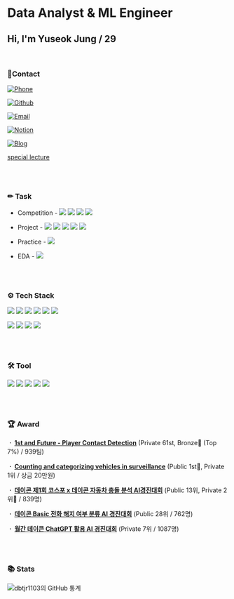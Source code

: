 # Data Analyst & ML Engineer

### 
## Hi, I'm Yuseok Jung / 29

<br/>

### 📱Contact

[![Phone](https://img.shields.io/badge/Phone-010--6389--6381-green?style=flat-square&logo=Phone&logoColor=white)](tel:01063896381)

[![Github](https://img.shields.io/badge/Github-dbTJR1103-black?style=flat-square&logo=Github&logoColor=white)](https://github.com/dbTJR1103)

[![Email](https://img.shields.io/badge/Email-dbtjr1103%40gmail.com-red?style=flat-square&logo=Gmail&logoColor=white)](mailto:dbtjr1103@gmail.com)

[![Notion](https://img.shields.io/badge/Notion-Yuseok%20Jung-blue?style=flat-square&logo=Notion&logoColor=white)](https://yuseok7.notion.site/Yuseok-Jung-_-cdf005034f5941a1852d7355246f4975)

[![Blog](https://img.shields.io/badge/Blog-Velog-20c997?style=flat-square&logo=Vimeo&logoColor=white)](https://velog.io/@dbtjr1103)

[special lecture](https://www.canva.com/design/DAFuv9y6v7o/_lC0EXMTVD7PRQx0ga9lvw/view?utm_content=DAFuv9y6v7o&utm_campaign=designshare&utm_medium=link&utm_source=publishsharelink#8)




<br/>
<br/>

### ✏ **Task**

- Competition - [<img src="https://img.shields.io/badge/CV-Object%20Detection, Kaggle-blue"/>](https://github.com/dbtjr1103/Kaggle_NFL) [<img src="https://img.shields.io/badge/CV-Object%20Detection, Kaggle-blue"/>](https://github.com/dbtjr1103/Kaggle_CarClassification) [<img src="https://img.shields.io/badge/ML-Video%20Classification, Dacon-yellow"/>](https://github.com/dbtjr1103/DACON_Crash_Video_Classification) [<img src="https://img.shields.io/badge/ML-Classification, Dacon-yellow"/>](https://github.com/dbtjr1103/DACON_Basic-Phone-Cancellation)

- Project - [<img src="https://img.shields.io/badge/CV-Object%20Detection, Android App-blue"/>](https://github.com/dbtjr1103/ShowNow) [<img src="https://img.shields.io/badge/CV-Object%20Detection, Project-blue"/>](https://github.com/dbtjr1103/CV_Plastic-R) [<img src="https://img.shields.io/badge/CV-Image%20Classification, Project-blue"/>](https://github.com/dbtjr1103/CV_Interest-Classification-Through-Image-Analysis) [<img src="https://img.shields.io/badge/NLP-Text%20Classification, Project-green"/>](https://github.com/dbtjr1103/NLP_Analysis-of-Evaluations) [<img src="https://img.shields.io/badge/NLP-Chatbot, Project-green"/>](https://github.com/dbtjr1103/NLP_Chatbot-for-Children) 

- Practice - [<img src="https://img.shields.io/badge/CV-Pose%20Estimation, Kaggle-blue"/>](https://github.com/dbtjr1103/CV_NFL_PoseEstimation_Yolov8)

- EDA - [<img src="https://img.shields.io/badge/EDA-Dacon%20Basic%20Calls-red"/>](https://github.com/dbtjr1103/DACON_Basic-Phone-Cancellation/blob/main/dacon-basic-calls-eda.ipynb)





<br/>
<br/>

### ⚙️ **Tech Stack**

<img src="https://img.shields.io/badge/Python-3766AB?style=flat-square&logo=Python&logoColor=white"/> <img src="https://img.shields.io/badge/C-A8B9CC?style=flat-square&logo=C&logoColor=white"/> <img src="https://img.shields.io/badge/C++-00599C?style=flat-square&logo=C%2B%2B&logoColor=white"/> <img src="https://img.shields.io/badge/Java-007396?style=flat-square&logo=Java&logoColor=white"/> <img src="https://img.shields.io/badge/Oracle-F80000?style=flat-square&logo=Oracle&logoColor=white"/> <img src="https://img.shields.io/badge/MySQL-4479A1?style=flat-square&logo=MySQL&logoColor=white"/> 

<img src="https://img.shields.io/badge/TensorFlow-FF6F00?style=flat-square&logo=TensorFlow&logoColor=white"/> <img src="https://img.shields.io/badge/PyTorch-EE4C2C?style=flat-square&logo=PyTorch&logoColor=white"/> <img src="https://img.shields.io/badge/Scikit Learn-F7931E?style=flat-square&logo=scikit%2Dlearn&logoColor=white"/> <img src="https://img.shields.io/badge/Flask-000000?style=flat-square&logo=Flask&logoColor=white"/> 


<br/>
<br/>  
 
### 🛠 **Tool**

<img src="https://img.shields.io/badge/Jupyter-F37626?style=flat-square&logo=Jupyter&logoColor=white"/> <img src="https://img.shields.io/badge/Colab-F9AB00?style=flat-square&logo=Google Colab&logoColor=white"/> <img src="https://img.shields.io/badge/VSCode-007ACC?style=flat-square&logo=Visual Studio Code&logoColor=white"/> <img src="https://img.shields.io/badge/AWS-232F3E?style=flat-square&logo=Amazon AWS&logoColor=white"/> <img src="https://img.shields.io/badge/Android-3DDC84?style=flat-square&logo=Android&logoColor=white"/> 

<br/>
<br/>

 
  
### 🏆 **Award**
 
**ㆍ <a href="https://www.kaggle.com/competitions/nfl-player-contact-detection">1st and Future - Player Contact Detection</a>**  (Private 61st, Bronze🥉 (Top 7%) / 939팀)

**ㆍ <a href="https://www.kaggle.com/competitions/counting-and-categorizing-vehicles-in-surveillance">Counting and categorizing vehicles in surveillance</a>**  (Public 1st🥇, Private 1위 / 상금 20만원)

 
**ㆍ <a href="https://dacon.io/competitions/official/236064/overview/description">데이콘 제1회 코스포 x 데이콘 자동차 충돌 분석 AI경진대회</a>**  (Public 13위, Private 2위🥈 / 839명)

**ㆍ <a href="https://dacon.io/en/competitions/official/236075/overview/description">데이콘 Basic 전화 해지 여부 분류 AI 경진대회</a>**  (Public 28위 / 762명)

**ㆍ <a href="https://dacon.io/en/competitions/official/236071/overview/description">월간 데이콘 ChatGPT 활용 AI 경진대회</a>**  (Private 7위 / 1087명)
 
 
<br/>
<br/>
 
### 📚 **Stats**
 
![dbtjr1103의 GitHub 통계](https://github-readme-stats.vercel.app/api?username=dbtjr1103&show_icons=trueshow_icons=true&theme=merko)

